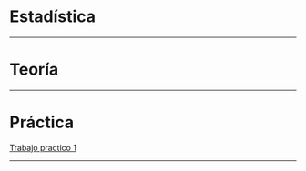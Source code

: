 # Estadística

---


# Teoría

---

# Práctica

[Trabajo practico 1](https://github.com/eugenia1984/UTN-FRSR-Programacion-1year-2semester/tree/main/estadistica/practica/tp-1.md)

---


